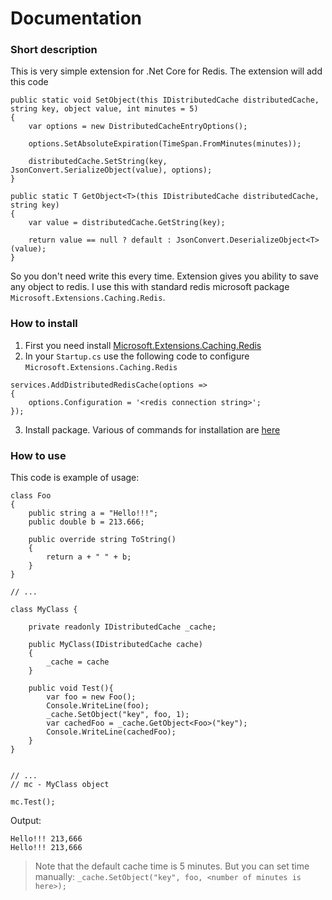 # Documentation

### Short description

This is very simple extension for .Net Core for Redis. The extension will add this code 

````
public static void SetObject(this IDistributedCache distributedCache, string key, object value, int minutes = 5)
{
    var options = new DistributedCacheEntryOptions(); 
    
    options.SetAbsoluteExpiration(TimeSpan.FromMinutes(minutes)); 
    
    distributedCache.SetString(key, JsonConvert.SerializeObject(value), options);
}

public static T GetObject<T>(this IDistributedCache distributedCache, string key)
{
    var value = distributedCache.GetString(key);

    return value == null ? default : JsonConvert.DeserializeObject<T>(value);
}
````

So you don't need write this every time. Extension gives you ability to save any object to redis. 
I use this with standard redis microsoft package `Microsoft.Extensions.Caching.Redis`.

### How to install

1) First you need install [Microsoft.Extensions.Caching.Redis](https://www.nuget.org/packages/Microsoft.Extensions.Caching.Redis)
2) In your `Startup.cs` use the following code to configure `Microsoft.Extensions.Caching.Redis`

````
services.AddDistributedRedisCache(options =>
{
    options.Configuration = '<redis connection string>';
});
````

3) Install package. Various of commands for installation are [here](https://www.nuget.org/packages/VerySimpleRedisExctension/)

### How to use 

This code is example of usage:

````
class Foo
{
    public string a = "Hello!!!";
    public double b = 213.666;

    public override string ToString()
    {
        return a + " " + b;
    }
}

// ...

class MyClass {

    private readonly IDistributedCache _cache;

    public MyClass(IDistributedCache cache)
    {
        _cache = cache
    }

    public void Test(){
        var foo = new Foo();
        Console.WriteLine(foo);
        _cache.SetObject("key", foo, 1);
        var cachedFoo = _cache.GetObject<Foo>("key");
        Console.WriteLine(cachedFoo);
    }
}


// ...
// mc - MyClass object

mc.Test();

````

Output:

````
Hello!!! 213,666
Hello!!! 213,666
````

> Note that the default cache time is 5 minutes. But you can set time manually: `_cache.SetObject("key", foo, <number of minutes is here>);`